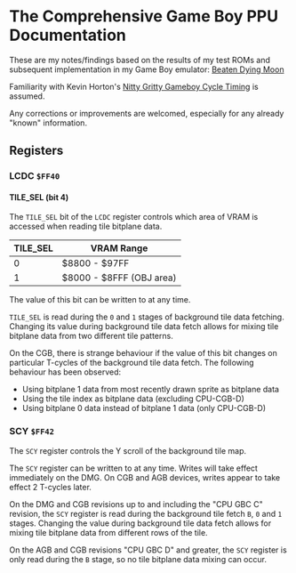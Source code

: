 # The Comprehensive Game Boy PPU Documentation

These are my notes/findings based on the results of my test ROMs and subsequent implementation in my Game Boy emulator: [Beaten Dying Moon](https://mattcurrie.com/bdm-demo/)

Familiarity with Kevin Horton's [Nitty Gritty Gameboy Cycle Timing](http://blog.kevtris.org/blogfiles/Nitty%20Gritty%20Gameboy%20VRAM%20Timing.txt) is assumed.  

Any corrections or improvements are welcomed, especially for any already "known" information.

## Registers

### LCDC `$FF40`

#### TILE_SEL (bit 4)

The `TILE_SEL` bit of the `LCDC` register controls which area of VRAM is accessed when reading tile bitplane data.

| TILE_SEL | VRAM Range               |
| -------- | ------------------------ |
|        0 | $8800 - $97FF            |
|        1 | $8000 - $8FFF (OBJ area) |

The value of this bit can be written to at any time.

`TILE_SEL` is read during the `0` and `1` stages of background tile data fetching. Changing its value during background tile data fetch allows for mixing tile bitplane data from two different tile patterns.

On the CGB, there is strange behaviour if the value of this bit changes on particular T-cycles of the background tile data fetch. The following behaviour has been observed:

- Using bitplane 1 data from most recently drawn sprite as bitplane data
- Using the tile index as bitplane data (excluding CPU-CGB-D)
- Using bitplane 0 data instead of bitplane 1 data (only CPU-CGB-D)


### SCY `$FF42`

The `SCY` register controls the Y scroll of the background tile map.  

The `SCY` register can be written to at any time. Writes will take effect immediately on the DMG. On CGB and AGB devices, writes appear to take effect 2 T-cycles later.

On the DMG and CGB revisions up to and including the "CPU GBC C" revision, the `SCY` register is read during the background tile fetch `B`, `0` and `1` stages. Changing the value during background tile data fetch allows for mixing tile bitplane data from different rows of the tile.

On the AGB and CGB revisions "CPU GBC D" and greater, the `SCY` register is only read during the `B` stage, so no tile bitplane data mixing can occur.


